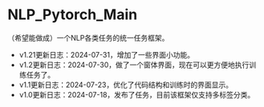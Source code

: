 # NLP_Pytorch_Main
（希望能做成）一个NLP各类任务的统一任务框架。

* v1.21更新日志：2024-07-31，增加了一些界面小功能。
* v1.2更新日志：2024-07-30，做了一个窗体界面，现在可以更方便地执行训练任务了。
* v1.1更新日志：2024-07-23，优化了代码结构和训练时的界面显示。
* v1.0更新日志：2024-07-18，发布了任务，目前该框架仅支持多标签分类。
